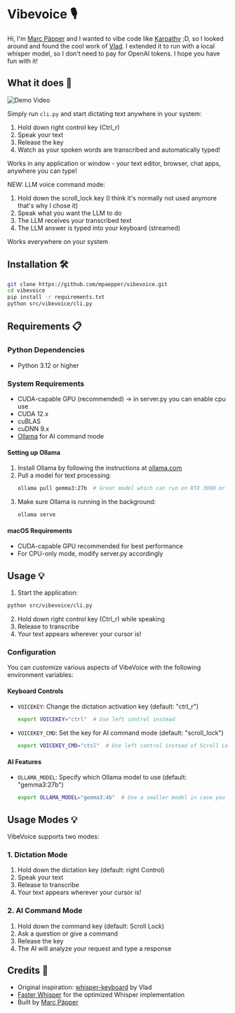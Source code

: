 # Vibevoice 🎙️

Hi, I'm [Marc Päpper](https://x.com/mpaepper) and I wanted to vibe code like [Karpathy](https://x.com/karpathy/status/1886192184808149383) ;D, so I looked around and found the cool work of [Vlad](https://github.com/vlad-ds/whisper-keyboard). I extended it to run with a local whisper model, so I don't need to pay for OpenAI tokens.
I hope you have fun with it!

## What it does 🚀

![Demo Video](docs/vibevoice-demo-caption.gif)

Simply run `cli.py` and start dictating text anywhere in your system:
1. Hold down right control key (Ctrl_r)
2. Speak your text
3. Release the key
4. Watch as your spoken words are transcribed and automatically typed!

Works in any application or window - your text editor, browser, chat apps, anywhere you can type!

NEW: LLM voice command mode:

1. Hold down the scroll_lock key (I think it's normally not used anymore that's why I chose it)
2. Speak what you want the LLM to do
3. The LLM receives your transcribed text
4. The LLM answer is typed into your keyboard (streamed)

Works everywhere on your system

## Installation 🛠️

```bash
git clone https://github.com/mpaepper/vibevoice.git
cd vibevoice
pip install -r requirements.txt
python src/vibevoice/cli.py
```

## Requirements 📋

### Python Dependencies
- Python 3.12 or higher

### System Requirements
- CUDA-capable GPU (recommended) -> in server.py you can enable cpu use
- CUDA 12.x
- cuBLAS
- cuDNN 9.x
- [Ollama](https://ollama.com) for AI command mode

#### Setting up Ollama
1. Install Ollama by following the instructions at [ollama.com](https://ollama.com)
2. Pull a model for text processing:
   ```bash
   ollama pull gemma3:27b  # Great model which can run on RTX 3090 or similar
   ```
3. Make sure Ollama is running in the background:
   ```bash
   ollama serve
   ```

#### macOS Requirements

* CUDA-capable GPU recommended for best performance
* For CPU-only mode, modify server.py accordingly

## Usage 💡

1. Start the application:
```bash
python src/vibevoice/cli.py
```

2. Hold down right control key (Ctrl_r) while speaking
3. Release to transcribe
4. Your text appears wherever your cursor is!

### Configuration

You can customize various aspects of VibeVoice with the following environment variables:

#### Keyboard Controls
- `VOICEKEY`: Change the dictation activation key (default: "ctrl_r")
  ```bash
  export VOICEKEY="ctrl"  # Use left control instead
  ```
- `VOICEKEY_CMD`: Set the key for AI command mode (default: "scroll_lock")
  ```bash
  export VOICEKEY_CMD="ctsl"  # Use left control instead of Scroll Lock key
  ```

#### AI Features
- `OLLAMA_MODEL`: Specify which Ollama model to use (default: "gemma3:27b")
  ```bash
  export OLLAMA_MODEL="gemma3:4b"  # Use a smaller model in case you have less GPU RAM
  ```


## Usage Modes 💡

VibeVoice supports two modes:

### 1. Dictation Mode
1. Hold down the dictation key (default: right Control)
2. Speak your text
3. Release to transcribe
4. Your text appears wherever your cursor is!

### 2. AI Command Mode
1. Hold down the command key (default: Scroll Lock)
2. Ask a question or give a command
3. Release the key
4. The AI will analyze your request and type a response

## Credits 🙏

- Original inspiration: [whisper-keyboard](https://github.com/vlad-ds/whisper-keyboard) by Vlad
- [Faster Whisper](https://github.com/guillaumekln/faster-whisper) for the optimized Whisper implementation
- Built by [Marc Päpper](https://www.paepper.com)

